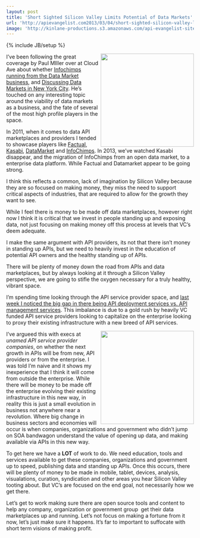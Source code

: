 ```yaml
---
layout: post
title: 'Short Sighted Silicon Valley Limits Potential of Data Markets'
url: 'http://apievangelist.com2013/03/04/short-sighted-silicon-valley-limits-potential-of-data-markets/'
image: 'http://kinlane-productions.s3.amazonaws.com/api-evangelist-site/blog/data-market-visualization.jpg'
---
```

{% include JB/setup %}
<p>
     <img src="https://s3.amazonaws.com/kinlane-productions/api-evangelist/data-marketplaces/data-market-visualization.jpg"  width="250" align="right" />
</p>
<p>
     I’ve been following the great coverage by Paul MIller over at Cloud Ave about whether <a href="http://www.cloudave.com/26791/is-infochimps-running-from-the-data-market-business/">Infochimps running from the Data Market business</a>, and <a href="http://www.cloudave.com/25863/discussing-data-markets-in-new-york-city/">Discussing Data Markets in New York City</a>. He’s touched on any interesting topic around the viability of data markets as a business, and the fate of several of the most high profile players in the space.
</p>
<p>
     In 2011, when it comes to data API marketplaces and providers I tended to showcase players like <a href="http://factual.com">Factual</a>, <a href="http://kasabi.com">Kasabi</a>, <a href="http://datamarket.com/">DataMarket</a> and <a href="http://www.infochimps.com/">InfoChimps</a>. In 2013, we’ve watched Kasabi disappear, and the migration of InfoChimps from an open data market, to a enterprise data platform. While Factual and Datamarket appear to be going strong.
</p>
<p>
     I think this reflects a common, lack of imagination by Silicon Valley because they are so focused on making money, they miss the need to support critical aspects of industries, that are required to allow for the growth they want to see.
</p>
<p>
     While I feel there is money to be made off data marketplaces, however right now I think it is critical that we invest in people standing up and exposing data, not just focusing on making money off this process at levels that VC’s deem adequate.
</p>
<p>
     I make the same argument with API providers, its not that there isn’t money in standing up APIs, but we need to heavily invest in the education of potential API owners and the healthy standing up of APIs.  
</p>
<p>
     There will be plenty of money down the road from APIs and data marketplaces, but by always looking at it through a Silicon Valley perspective, we are going to stifle the oxygen necessary for a truly healthy, vibrant space.
</p>
<p>
     I’m spending time looking through the API service provider space, and <a href="/2013/03/01/api-deployment-as-a-service/">last week I noticed the big gap in there being API deployment services vs. API management services</a>. This imbalance is due to a gold rush by heavily VC funded API service providers looking to capitalize on the enterprise looking to proxy their existing infrastructure with a new breed of API services.
</p>
<p>
     <img src="https://s3.amazonaws.com/kinlane-productions/api-evangelist/data-marketplaces/data-markets.jpg"  width="250" align="right" />
</p>
<p>
     I’ve argueed this with execs at <em>unamed API service provider companies</em>, on whether the next growth in APIs will be from new, API providers or from the enterprise. I was told I’m naive and it shows my inexperience that I think it will come from outside the enterprise. While there will be money to be made off the enterprise evolving their existing infrastructure in this new way, in reality this is just a small evolution in business not anywhere near a revolution. Where big change in business sectors and economies will occur is when companies, organizations and government who didn’t jump on SOA bandwagon understand the value of opening up data, and making available via APIs in this new way.
</p>
<p>
     To get here we have a <strong>LOT</strong> of work to do. We need education, tools and services available to get these companies, organizations and government up to speed, publishing data and standing up APIs. Once this occurs, there will be plenty of money to be made in mobile, tablet, devices, analysis, visualations, curation, syndication and other areas you hear Silicon Valley tooting about. But VC’s are focused on the end goal, not necessarily how we get there.
</p>
<p>
     Let’s get to work making sure there are open source tools and content to help any company, organization or government group  get their data marketplaces up and running. Let’s not focus on making a fortune from it now, let’s just make sure it happens. It’s far to important to suffocate with short term visions of making profit.
</p>
